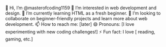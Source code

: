 👋 Hi, I’m @masterofcoding1159
👀 I’m interested in web development and design.
🌱 I’m currently learning HTML as a fresh beginner.
💞️ I’m looking to collaborate on beginner-friendly projects and learn more about web development.
📫 How to reach me: [later]
😄 Pronouns: [I love experimenting with new coding challenges!]
⚡ Fun fact: I love [ reading, gaming, etc.]


<!---
masterofcoding1159/masterofcoding1159 is a ✨ special ✨ repository because its `README.md` (this file) appears on your GitHub profile.
You can click the Preview link to take a look at your changes.
--->
